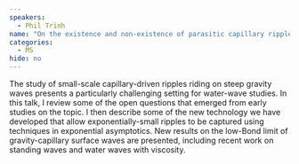 ```yaml
---
speakers:
  - Phil Trinh
name: "On the existence and non-existence of parasitic capillary ripples on gravity waves"
categories:
  - MS
hide: no
---
```

The study of small-scale capillary-driven ripples riding on steep gravity waves presents a particularly challenging setting for water-wave studies. In this talk, I review some of the open questions that emerged from early studies on the topic. I then describe some of the new technology we have developed that allow exponentially-small ripples to be captured using techniques in exponential asymptotics. New results on the low-Bond limit of gravity-capillary surface waves are presented, including recent work on standing waves and water waves with viscosity.
